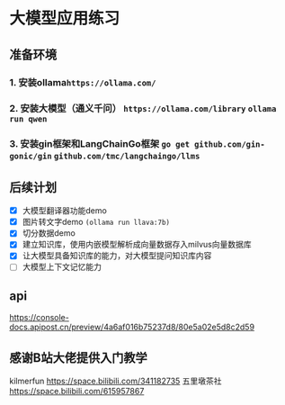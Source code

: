 # 大模型应用练习

## 准备环境

### 1. 安装ollama`https://ollama.com/`
### 2. 安装大模型（通义千问） `https://ollama.com/library` `ollama run qwen`
### 3. 安装gin框架和LangChainGo框架 `go get github.com/gin-gonic/gin` `github.com/tmc/langchaingo/llms`


## 后续计划

- [x] 大模型翻译器功能demo
- [x] 图片转文字demo `(ollama run llava:7b)`
- [x] 切分数据demo
- [x] 建立知识库，使用内嵌模型解析成向量数据存入milvus向量数据库
- [x] 让大模型具备知识库的能力，对大模型提问知识库内容
- [ ] 大模型上下文记忆能力

## api
https://console-docs.apipost.cn/preview/4a6af016b75237d8/80e5a02e5d8c2d59

## 感谢B站大佬提供入门教学

kilmerfun <https://space.bilibili.com/341182735>
五里墩茶社 <https://space.bilibili.com/615957867>
